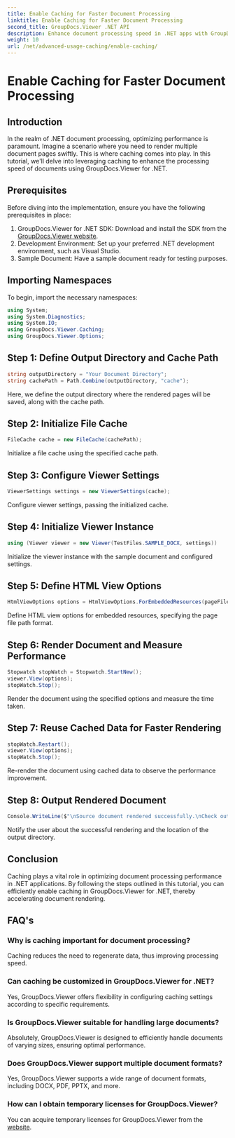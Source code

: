 ```yaml
---
title: Enable Caching for Faster Document Processing
linktitle: Enable Caching for Faster Document Processing
second_title: GroupDocs.Viewer .NET API
description: Enhance document processing speed in .NET apps with GroupDocs.Viewer by leveraging caching. Optimize performance effortlessly.
weight: 10
url: /net/advanced-usage-caching/enable-caching/
---
```


# Enable Caching for Faster Document Processing

## Introduction
In the realm of .NET document processing, optimizing performance is paramount. Imagine a scenario where you need to render multiple document pages swiftly. This is where caching comes into play. In this tutorial, we'll delve into leveraging caching to enhance the processing speed of documents using GroupDocs.Viewer for .NET.
## Prerequisites
Before diving into the implementation, ensure you have the following prerequisites in place:
1. GroupDocs.Viewer for .NET SDK: Download and install the SDK from the [GroupDocs.Viewer website](https://releases.groupdocs.com/viewer/net/).
2. Development Environment: Set up your preferred .NET development environment, such as Visual Studio.
3. Sample Document: Have a sample document ready for testing purposes.

## Importing Namespaces
To begin, import the necessary namespaces:
```csharp
using System;
using System.Diagnostics;
using System.IO;
using GroupDocs.Viewer.Caching;
using GroupDocs.Viewer.Options;
```

## Step 1: Define Output Directory and Cache Path
```csharp
string outputDirectory = "Your Document Directory";
string cachePath = Path.Combine(outputDirectory, "cache");
```
Here, we define the output directory where the rendered pages will be saved, along with the cache path.
## Step 2: Initialize File Cache
```csharp
FileCache cache = new FileCache(cachePath);
```
Initialize a file cache using the specified cache path.
## Step 3: Configure Viewer Settings
```csharp
ViewerSettings settings = new ViewerSettings(cache);
```
Configure viewer settings, passing the initialized cache.
## Step 4: Initialize Viewer Instance
```csharp
using (Viewer viewer = new Viewer(TestFiles.SAMPLE_DOCX, settings))
```
Initialize the viewer instance with the sample document and configured settings.
## Step 5: Define HTML View Options
```csharp
HtmlViewOptions options = HtmlViewOptions.ForEmbeddedResources(pageFilePathFormat);
```
Define HTML view options for embedded resources, specifying the page file path format.
## Step 6: Render Document and Measure Performance
```csharp
Stopwatch stopWatch = Stopwatch.StartNew();
viewer.View(options);
stopWatch.Stop();
```
Render the document using the specified options and measure the time taken.
## Step 7: Reuse Cached Data for Faster Rendering
```csharp
stopWatch.Restart();
viewer.View(options);
stopWatch.Stop();
```
Re-render the document using cached data to observe the performance improvement.
## Step 8: Output Rendered Document
```csharp
Console.WriteLine($"\nSource document rendered successfully.\nCheck output in {outputDirectory}.");
```
Notify the user about the successful rendering and the location of the output directory.

## Conclusion
Caching plays a vital role in optimizing document processing performance in .NET applications. By following the steps outlined in this tutorial, you can efficiently enable caching in GroupDocs.Viewer for .NET, thereby accelerating document rendering.
## FAQ's
### Why is caching important for document processing?
Caching reduces the need to regenerate data, thus improving processing speed.
### Can caching be customized in GroupDocs.Viewer for .NET?
Yes, GroupDocs.Viewer offers flexibility in configuring caching settings according to specific requirements.
### Is GroupDocs.Viewer suitable for handling large documents?
Absolutely, GroupDocs.Viewer is designed to efficiently handle documents of varying sizes, ensuring optimal performance.
### Does GroupDocs.Viewer support multiple document formats?
Yes, GroupDocs.Viewer supports a wide range of document formats, including DOCX, PDF, PPTX, and more.
### How can I obtain temporary licenses for GroupDocs.Viewer?
You can acquire temporary licenses for GroupDocs.Viewer from the [website](https://purchase.groupdocs.com/temporary-license/).
